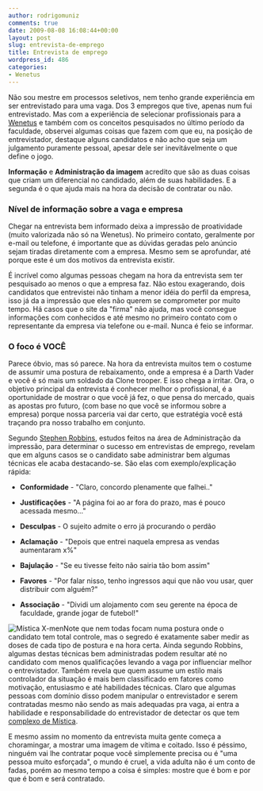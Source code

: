 ```yaml
---
author: rodrigomuniz
comments: true
date: 2009-08-08 16:08:44+00:00
layout: post
slug: entrevista-de-emprego
title: Entrevista de emprego
wordpress_id: 486
categories:
- Wenetus
---
```


Não sou mestre em processos seletivos, nem tenho grande experiência em ser entrevistado para uma vaga. Dos 3 empregos que tive, apenas num fui entrevistado. Mas com a experiência de selecionar profissionais para a [Wenetus](http://wenetus.com) e também com os conceitos pesquisados no último período da faculdade, observei algumas coisas que fazem com que eu, na posição de entrevistador, destaque alguns candidatos e não acho que seja um julgamento puramente pessoal, apesar dele ser inevitávelmente o que define o jogo.

**Informação** e **Administração da imagem** acredito que são as duas coisas que criam um diferencial no candidado, além de suas habilidades. E a segunda é o que ajuda mais na hora da decisão de contratar ou não.


### Nível de informação sobre a vaga e empresa


Chegar na entrevista bem informado deixa a impressão de proatividade (muito valorizada não só na Wenetus). No primeiro contato, geralmente por e-mail ou telefone, é importante que as dúvidas geradas pelo anúncio sejam tiradas diretamente com a empresa. Mesmo sem se aprofundar, até porque este é um dos motivos da entrevista existir.

É incrível como algumas pessoas chegam na hora da entrevista sem ter pesquisado ao menos o que a empresa faz. Não estou exagerando, dois candidatos que entrevistei não tinham a menor idéia do perfil da empresa, isso já da a impressão que eles não querem se comprometer por muito tempo. Há casos que o site da "firma" não ajuda, mas você consegue informações com conhecidos e até mesmo no primeiro contato com o representante da empresa via telefone ou e-mail. Nunca é feio se informar.


### O foco é VOCÊ


Parece óbvio, mas só parece. Na hora da entrevista muitos tem o costume de assumir uma postura de rebaixamento, onde a empresa é a Darth Vader e você é só mais um soldado da Clone trooper. E isso chega a irritar. Ora, o objetivo principal da entrevista é conhecer melhor o profissional, é a oportunidade de mostrar o que você já fez, o que pensa do mercado, quais as apostas pro futuro, (com base no que você se informou sobre a empresa) porque nossa parceria vai dar certo, que estratégia você está traçando pra nosso trabalho em conjunto.

Segundo [Stephen Robbins](http://www.submarino.com.br/produto/1/1090674/comportamento+organizacional/?franq=173318), estudos feitos na área de Administração da impressão, para determinar o sucesso em entrevistas de emprego, revelam que em alguns casos se o candidato sabe administrar bem algumas técnicas ele acaba destacando-se. São elas com exemplo/explicação rápida:



	
  * **Conformidade** - "Claro, concordo plenamente que falhei.."

	
  * **Justificações** - "A página foi ao ar fora do prazo, mas é pouco acessada mesmo..."

	
  * **Desculpas** - O sujeito admite o erro já procurando o perdão

	
  * **Aclamação** - "Depois que entrei naquela empresa as vendas aumentaram x%"

	
  * **Bajulação** - "Se eu tivesse feito não sairia tão bom assim"

	
  * **Favores** - "Por falar nisso, tenho ingressos aqui que não vou usar, quer distribuir com alguém?"

	
  * **Associação** - "Dividi um alojamento com seu gerente na época de faculdade, grande jogar de futebol!"


![Mística X-men](http://rodrigomuniz.com/wp-content/img/2009/08/mistica_xmen-300x225.jpg)Note que nem todas focam numa postura onde o candidato tem total controle, mas o segredo é exatamente saber medir as doses de cada tipo de postura e na hora certa. Ainda segundo Robbins, algumas destas técnicas bem administradas podem resultar até no candidato com menos qualificações levando a vaga por influenciar melhor o entrevistador. Também revela que quem assume um estilo mais controlador da situação é mais bem classificado em fatores como motivação, entusiasmo e até habilidades técnicas. Claro que algumas pessoas com domínio disso podem manipular o entrevistador e serem contratadas mesmo não sendo as mais adequadas pra vaga, ai entra a habilidade e responsabilidade do entrevistador de detectar os que tem [complexo de Mística](http://pt.wikipedia.org/wiki/Mística).

E mesmo assim no momento da entrevista muita gente começa a choramingar, a mostrar uma imagem de vítima e coitado. Isso é péssimo, ninguém vai lhe contratar poque você simplemente precisa ou é "uma pessoa muito esforçada", o mundo é cruel, a vida adulta não é um conto de fadas, porém ao mesmo tempo a coisa é simples: mostre que é bom e por que é bom e será contratado.
